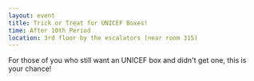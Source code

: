 ```yaml
---
layout: event
title: Trick or Treat for UNICEF Boxes!
time: After 10th Period
location: 3rd floor by the escalators (near room 315)
---
```

For those of you who still want an UNICEF box and didn't get one, this is your chance!